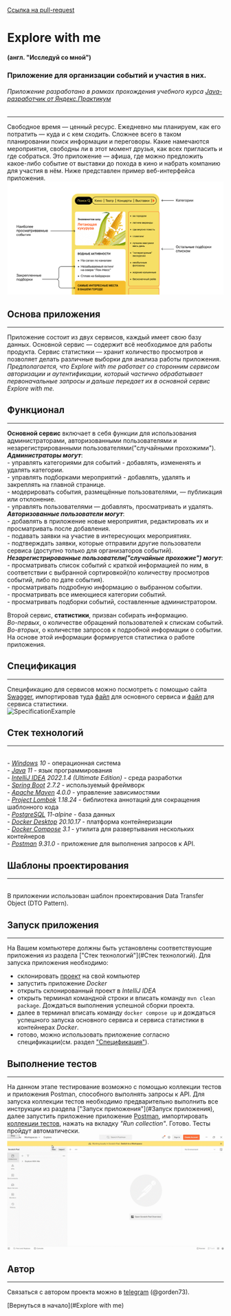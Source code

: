 [Ссылка на pull-request](https://github.com/gorden73/java-explore-with-me/pull/1)
# Explore with me 
#### (англ. "Исследуй со мной") 
### Приложение для организации событий и участия в них. 
###### Приложение разработано в рамках прохождения учебного курса [Java-разработчик от Яндекс.Практикум](https://practicum.yandex.ru/java-developer/)
***
Свободное время — ценный ресурс. Ежедневно мы планируем, 
как его потратить — куда и с кем сходить. Сложнее всего в 
таком планировании поиск информации и переговоры. Какие намечаются 
мероприятия, свободны ли в этот момент друзья, как всех пригласить 
и где собраться. Это приложение — афиша, 
где можно предложить какое-либо событие от выставки до похода в кино 
и набрать компанию для участия в нём.
Ниже представлен пример веб-интерфейса приложения.
<br>![WebInterfaceExample](WebInterfaceExample.png)

## Основа приложения 
___
Приложение состоит из двух сервисов, каждый имеет свою базу данных.
Основной сервис — содержит всё необходимое для работы продукта.
Сервис статистики — хранит количество просмотров и позволяет делать различные выборки для 
анализа работы приложения. 
<br> _Предполагается, что Explore with me работает со сторонним сервисом 
авторизации и аутентификации, который частично обрабатывает первоначальные запросы и дальше 
передает их в основной сервис Explore with me._
## Функционал
___
**Основной сервис** включает в себя функции для использования администраторами, авторизованными 
пользователями и незарегистрированными пользователями("случайными прохожими").
<br> *__Администраторы могут__*:
<br>- управлять категориями для событий - добавлять, измененять и удалять категории.
<br>- управлять подборками мероприятий - добавлять, удалять и закреплять на главной странице.
<br>- модерировать события, размещённые пользователями, — публикация или отклонение.
<br>- управлять пользователями — добавлять, просматривать и удалять.
<br> **_Авторизованные пользователи могут_**:
<br>- добавлять в приложение новые мероприятия, редактировать их и просматривать после добавления.
<br>- подавать заявки на участие в интересующих мероприятиях.
<br>- подтверждать заявки, которые отправили другие пользователи сервиса (доступно только для 
организаторов событий).
<br> **_Незарегистрированные пользователи("случайные прохожие") могут_**:
<br>- просматривать список событий с краткой информацией по ним, в соответствии с выбранной 
сортировкой(по количеству просмотров событий, либо по дате события).
<br>- просматривать подробную информацию о выбранном событии.
<br>- просматривать все имеющиеся категории событий.
<br>- просматривать подборки событий, составленные администратором.

Второй сервис, **статистики**, призван собирать информацию. 
<br> _Во-первых_, о количестве обращений 
пользователей к спискам событий.
<br> _Во-вторых_, о количестве запросов к подробной информации 
о событии. 
<br> На основе этой информации формируется статистика о работе приложения.

## Спецификация
___
Спецификацию для сервисов можно посмотреть с помощью сайта [Swagger](https://editor-next.swagger.io/), 
импортировав туда [файл](ewm-main-service-spec.json) для основного сервиса 
и [файл](ewm-stats-service-spec.json) для сервиса статистики.
<br>![SpecificationExample](SpecificationExample.gif)

## Стек технологий
___
<br>- *[Windows](https://www.microsoft.com/ru-ru/software-download/windows10) 10* - операционная 
система
<br>- *[Java](https://www.java.com/ru/) 11* - язык программирования
<br>- *[IntelliJ IDEA](https://www.jetbrains.com/ru-ru/idea/download/?ysclid=l8l4s0cdro888284513#section=windows) 2022.1.4 (Ultimate Edition)* - среда разработки
<br>- *[Spring Boot](https://spring.io/blog/2022/07/21/spring-boot-2-7-2-available-now) 2.7.2* - используемый фреймворк 
<br>- *[Apache Maven](https://maven.apache.org/) 4.0.0* - управление зависимостями
<br>- *[Project Lombok](https://projectlombok.org/) 1.18.24* - библиотека аннотаций для сокращения 
шаблонного кода
<br>- *[PostgreSQL](https://www.postgresql.org/) 11-alpine* - база данных
<br>- *[Docker Desktop](https://docs.docker.com/desktop/install/windows-install/) 20.10.17* - платформа контейнеризации
<br>- *[Docker Compose](https://docs.docker.com/compose/install/) 3.1* - утилита для развертывания нескольких контейнеров
<br>- *[Postman](https://www.postman.com/downloads/) 9.31.0* - приложение для выполнения запросов к API.

## Шаблоны проектирования
___
<br> В приложении использован шаблон проектирования Data Transfer Object (DTO Pattern).

## Запуск приложения
___
На Вашем компьютере должны быть установлены соответствующие приложения из раздела ["Стек 
технологий"](#Стек технологий).
Для запуска приложения необходимо:
- склонировать [проект](https://github.com/gorden73/java-explore-with-me) на свой компьютер 
- запустить приложение _Docker_
- открыть склонированный проект в _IntelliJ IDEA_
- открыть терминал командной строки и вписать команду `mvn clean package`. Дождаться выполнения 
  успешной сборки проекта.
- далее в терминал вписать команду `docker compose up` и дождаться успешного запуска основного 
  сервиса и сервиса статистики в контейнерах _Docker_.
- готово, можно использовать приложение согласно спецификации(см. раздел 
["Спецификация"](#Спецификация)).

## Выполнение тестов
___
На данном этапе тестирование возможно с помощью коллекции тестов и приложения 
Postman, способного выполнять запросы к API. Для запуска коллекции тестов необходимо предварительно 
выполнить все инструкции из раздела ["Запуск приложения"](#Запуск приложения), далее запустить 
приложение приложение [Postman](https://www.postman.com/downloads/), импортировать 
[коллекции тестов](/postman/sprint.json), нажать на вкладку *"Run collection"*.
Готово. Тесты пройдут автоматически.
<br>![PostmanUsage](UsagePostman.gif)
## Автор
___
Связаться с автором проекта можно в [telegram](https://web.telegram.org/) (@gorden73).

[Вернуться в начало](#Explore with me)